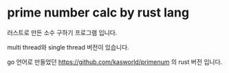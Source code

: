 # prime number calc by rust lang

러스트로 만든 소수 구하기 프로그램 입니다.

multi thread와 single thread 버전이 있습니다.

go 언어로 만들었던 https://github.com/kasworld/primenum 의 rust 버전 입니다.
